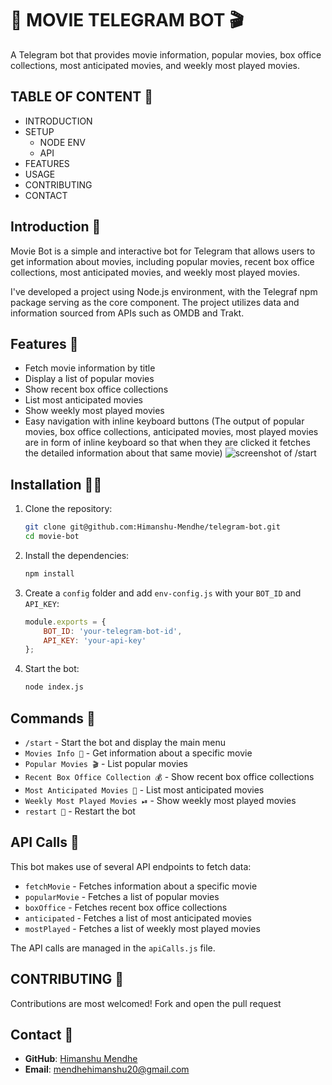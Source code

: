 # 🎥 MOVIE TELEGRAM BOT 🎬

 A Telegram bot that provides movie information, popular movies, box office collections, most anticipated movies, and weekly most played movies.


## TABLE OF CONTENT 🍷

- INTRODUCTION
- SETUP
    - NODE ENV
    - API
- FEATURES
- USAGE
- CONTRIBUTING 
- CONTACT


## Introduction 🙏

Movie Bot is a simple and interactive bot for Telegram that allows users to get information about movies, including popular movies, recent box office collections, most anticipated movies, and weekly most played movies.

I've developed a project using Node.js environment, with the Telegraf npm package serving as the core component. The project utilizes data and information sourced from APIs such as OMDB and Trakt.

## Features 🔎

- Fetch movie information by title
- Display a list of popular movies
- Show recent box office collections
- List most anticipated movies
- Show weekly most played movies
- Easy navigation with inline keyboard buttons (The output of popular movies, box office collections, anticipated movies, most played movies are in form of inline keyboard so that when they are clicked it fetches the detailed information about that same movie)
![screenshot of /start](<Screenshot 2024-06-10 at 10.08.26 PM.png>)

## Installation 🧑‍🔧

1. Clone the repository:
    ```bash
    git clone git@github.com:Himanshu-Mendhe/telegram-bot.git
    cd movie-bot
    ```

2. Install the dependencies:
    ```bash
    npm install
    ```

3. Create a `config` folder and add `env-config.js` with your `BOT_ID` and `API_KEY`:
    ```javascript
    module.exports = {
        BOT_ID: 'your-telegram-bot-id',
        API_KEY: 'your-api-key'
    };
    ```

4. Start the bot:
    ```bash
    node index.js
    ```

## Commands 🫡

- `/start` - Start the bot and display the main menu
- `Movies Info 🍿` - Get information about a specific movie
- `Popular Movies 🎬` - List popular movies
- `Recent Box Office Collection 💰` - Show recent box office collections
- `Most Anticipated Movies 🎥` - List most anticipated movies
- `Weekly Most Played Movies ⏯` - Show weekly most played movies
- `restart 👀` - Restart the bot   

## API Calls 📲

This bot makes use of several API endpoints to fetch data:

- `fetchMovie` - Fetches information about a specific movie
- `popularMovie` - Fetches a list of popular movies
- `boxOffice` - Fetches recent box office collections
- `anticipated` - Fetches a list of most anticipated movies
- `mostPlayed` - Fetches a list of weekly most played movies

The API calls are managed in the `apiCalls.js` file.

## CONTRIBUTING 🤝

Contributions are most welcomed!
Fork and open the pull request

## Contact 📇

- **GitHub**: [Himanshu Mendhe](https://github.com/Himanshu-Mendhe)
- **Email**: mendhehimanshu20@gmail.com